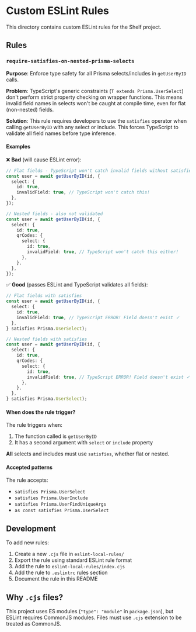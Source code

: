 # Custom ESLint Rules

This directory contains custom ESLint rules for the Shelf project.

## Rules

### `require-satisfies-on-nested-prisma-selects`

**Purpose**: Enforce type safety for all Prisma selects/includes in `getUserByID` calls.

**Problem**: TypeScript's generic constraints (`T extends Prisma.UserSelect`) don't perform strict property checking on wrapper functions. This means invalid field names in selects won't be caught at compile time, even for flat (non-nested) fields.

**Solution**: This rule requires developers to use the `satisfies` operator when calling `getUserByID` with any select or include. This forces TypeScript to validate all field names before type inference.

#### Examples

❌ **Bad** (will cause ESLint error):

```typescript
// Flat fields - TypeScript won't catch invalid fields without satisfies
const user = await getUserByID(id, {
  select: {
    id: true,
    invalidField: true, // TypeScript won't catch this!
  },
});

// Nested fields - also not validated
const user = await getUserByID(id, {
  select: {
    id: true,
    qrCodes: {
      select: {
        id: true,
        invalidField: true, // TypeScript won't catch this either!
      },
    },
  },
});
```

✅ **Good** (passes ESLint and TypeScript validates all fields):

```typescript
// Flat fields with satisfies
const user = await getUserByID(id, {
  select: {
    id: true,
    invalidField: true, // TypeScript ERROR! Field doesn't exist ✓
  },
} satisfies Prisma.UserSelect);

// Nested fields with satisfies
const user = await getUserByID(id, {
  select: {
    id: true,
    qrCodes: {
      select: {
        id: true,
        invalidField: true, // TypeScript ERROR! Field doesn't exist ✓
      },
    },
  },
} satisfies Prisma.UserSelect);
```

#### When does the rule trigger?

The rule triggers when:

1. The function called is `getUserByID`
2. It has a second argument with `select` or `include` property

**All** selects and includes must use `satisfies`, whether flat or nested.

#### Accepted patterns

The rule accepts:

- `satisfies Prisma.UserSelect`
- `satisfies Prisma.UserInclude`
- `satisfies Prisma.UserFindUniqueArgs`
- `as const satisfies Prisma.UserSelect`

## Development

To add new rules:

1. Create a new `.cjs` file in `eslint-local-rules/`
2. Export the rule using standard ESLint rule format
3. Add the rule to `eslint-local-rules/index.cjs`
4. Add the rule to `.eslintrc` rules section
5. Document the rule in this README

## Why `.cjs` files?

This project uses ES modules (`"type": "module"` in `package.json`), but ESLint requires CommonJS modules. Files must use `.cjs` extension to be treated as CommonJS.
